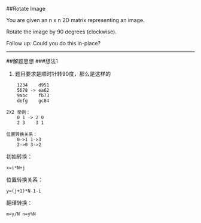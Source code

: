 ##Rotate Image 

You are given an n x n 2D matrix representing an image.

Rotate the image by 90 degrees (clockwise).

Follow up:
Could you do this in-place?

---
##解题思想
###想法1
1.  题目要求是顺时针转90度，那么是这样的
```
	1234	d951
	5678 -> ea62
	9abc	fb73
	defg	gc84

2X2 举例：
	0 1 -> 2 0
	2 3	   3 1
	
位置转换关系：
	0->1 1->3
	2->0 3->2

```
初始转换：

	x=i*N+j 

位置转换关系：

	y=(j+1)*N-1-i
	
翻译转换：

	m=y/N n=y%N
 
 